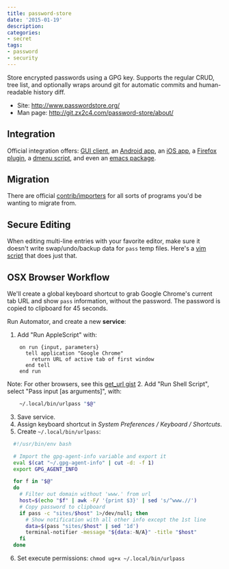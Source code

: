 ```yaml
---
title: password-store
date: '2015-01-19'
description:
categories:
- secret
tags:
- password
- security
---
```


Store encrypted passwords using a GPG key. Supports the regular CRUD,
tree list, and optionally wraps around git for automatic commits and
human-readable history diff.

- Site: http://www.passwordstore.org/
- Man page: http://git.zx2c4.com/password-store/about/

Integration
---
Official integration offers:
[GUI client], an [Android app], an [iOS app], a [Firefox plugin],
a [dmenu script], and even an [emacs package].

Migration
---
There are official [contrib/importers] for all sorts of programs you'd
be wanting to migrate from.

Secure Editing
---
When editing multi-line entries with your favorite editor, make sure it
doesn't write swap/undo/backup data for `pass` temp files.
Here's a [vim script] that does just that.

OSX Browser Workflow
---
We'll create a global keyboard shortcut to grab Google Chrome's current
tab URL and show `pass` information, without the password. The password
is copied to clipboard for 45 seconds.

Run Automator, and create a new **service**:

1. Add "Run AppleScript" with:

```AppleScript
    on run {input, parameters}
      tell application "Google Chrome"
        return URL of active tab of first window
      end tell
    end run
```

  Note: For other browsers, see this [get_url gist]
2. Add "Run Shell Script", select "Pass input [as arguments]", with:

```sh
    ~/.local/bin/urlpass "$@"
```

3. Save service.
4. Assign keyboard shortcut in _System Preferences / Keyboard / Shortcuts_.
5. Create `~/.local/bin/urlpass`:

```sh
  #!/usr/bin/env bash

  # Import the gpg-agent-info variable and export it
  eval $(cat "~/.gpg-agent-info" | cut -d: -f 1)
  export GPG_AGENT_INFO

  for f in "$@"
  do
    # Filter out domain without 'www.' from url
    host=$(echo "$f" | awk -F/ '{print $3}' | sed 's/^www.//')
    # Copy password to clipboard
    if pass -c "sites/$host" 1>/dev/null; then
      # Show notification with all other info except the 1st line
      data=$(pass "sites/$host" | sed '1d')
      terminal-notifier -message "${data:-N/A}" -title "$host"
    fi
  done
```

6. Set execute permissions: `chmod ug+x ~/.local/bin/urlpass`

[GUI client]: http://ijhack.github.io/qtpass/
[Android app]: https://github.com/zeapo/Android-Password-Store
[iOS app]: https://github.com/rephorm/pass-ios#readme
[Firefox plugin]: https://github.com/jvenant/passff#readme
[dmenu script]: http://git.zx2c4.com/password-store/tree/contrib/dmenu
[emacs package]: http://git.zx2c4.com/password-store/tree/contrib/emacs
[get_url gist]: https://gist.github.com/vitorgalvao/5392178
[contrib/importers]: http://git.zx2c4.com/password-store/tree/contrib/importers
[vim script]: http://git.zx2c4.com/password-store/tree/contrib/vim
